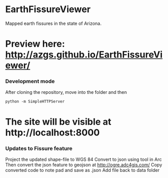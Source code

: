 EarthFissureViewer
==================
Mapped earth fissures in the state of Arizona. 

Preview here: 
http://azgs.github.io/EarthFissureViewer/
==================
### Development mode

After cloning the repository, move into the folder and then

    python -m SimpleHTTPServer

The site will be visible at http://localhost:8000
==================
### Updates to Fissure feature

Project the updated shape-file to WGS 84
Convert to json using tool in Arc
Then convert the json feature to geojson at http://ogre.adc4gis.com/
Copy converted code to note pad and save as .json
Add file back to data folder
 